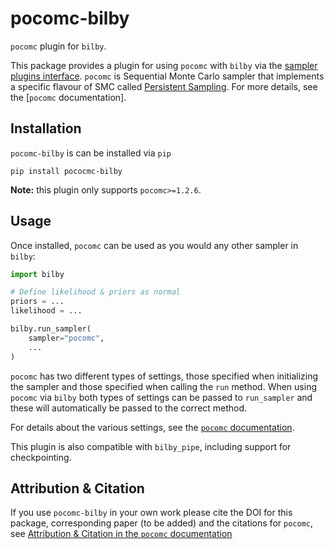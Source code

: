 # pocomc-bilby

`pocomc` plugin for `bilby`.

This package provides a plugin for using `pocomc` with `bilby` via the [sampler plugins interface](https://bilby-dev.github.io/bilby/plugins.html#sampler-plugins). `pocomc` is Sequential Monte Carlo sampler
that implements a specific flavour of SMC called [Persistent Sampling](https://arxiv.org/abs/2407.20722). For more details,
see the [`pocomc` documentation].

## Installation

`pocomc-bilby` is can be installed via `pip`

```
pip install pococmc-bilby
```

**Note:** this plugin only supports `pocomc>=1.2.6`.

## Usage

Once installed, `pocomc` can be used as you would any other sampler in `bilby`:

```python
import bilby

# Define likelihood & priors as normal
priors = ...
likelihood = ...

bilby.run_sampler(
    sampler="pocomc",
    ...
)
```

`pocomc` has two different types of settings, those specified when initializing the 
sampler and those specified when calling the `run` method. When using `pocomc` via
`bilby` both types of settings can be passed to `run_sampler` and these will automatically
be passed to the correct method.

For details about the various settings, see the [`pocomc` documentation](https://pocomc.readthedocs.io/en/latest/index.html).

This plugin is also compatible with `bilby_pipe`, including support for checkpointing.

## Attribution & Citation

If you use `pocomc-bilby` in your own work please cite the DOI for this package, corresponding paper (to be added) and the
citations for `pocomc`,
see [Attribution & Citation in the `pocomc` documentation](https://pocomc.readthedocs.io/en/latest/index.html#attribution-citation)
